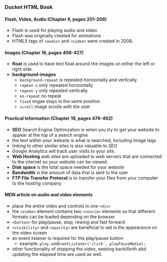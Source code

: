 ### Ducket HTML Book
#### Flash, Video, Audio (Chapter 9, pages 201-206)
 - Flash is used for playing audio and video
 - Flash was originally created for animations
 - HTML5 tags of ``<audio>`` and ``<video>`` were created in 2008.

#### Images (Chapter 16, pages 406-427)
 - __float__ is used to have text float around the images on either the left or right side.
 - __background-images__
    - ``background-repeat`` is repeated horizontally and vertically
    - ``repeat-x`` only repeated horizontally
    - ``repeat-y`` only repeated vertically
    - ``no-repeat`` no repeat
    - ``fixed`` imgae stays in the same position
    - ``scroll`` image scrolls with the user


#### Practical Information (Chapter 19, pages 476-492)
 - __SEO__ Search Engine Optimization is when you try to get your website to appear at the top of a search engine
 - the text within your website is what is searched, including image tags
 - linking to other similar sites is also valuable to SEO
 - Google Analytics will track user visits to your site.
 - __Web Hosting__ web sites are uploaded to web servers that are connected to the internet so your website can be viewed.
 - __Disk space__ is the total space needed for your website
 - __Bandwidth__ is the amount of data that is sent to the user
 - __FTP File Transfer Protocol__ is to transfer your files from your computer to the hosting company

#### MDN article on audio and video elements
 - place the entire video and controls in one ``<div>``
 - the ``<video>`` element contains two ``<source>`` elements so that different formats can be loaded depending on the browser
 - ``<button>`` for play/pause, stop, rewing and fast forward
 - ``<visibility>`` and ``<opacity>`` are beneficial to aid in the appearance on the video screen
 - an event listener is required for the play/pause button
    - example: ``play.addEventListener('click', playPauseMedia);``
 - other functionality of stopping the video, seeking back/forth abd updating the elapsed time are used as well.